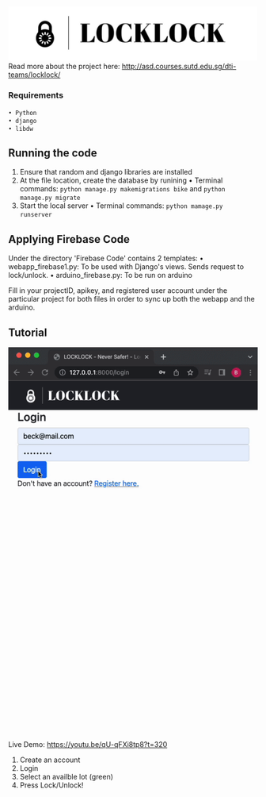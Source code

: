 
![header](header.jpg)
Read more about the project here: http://asd.courses.sutd.edu.sg/dti-teams/locklock/
### Requirements 
    • Python
    • django
    • libdw
    

## Running the code
1. Ensure that random and django libraries are installed
2. At the file location, create the database by runining
    • Terminal commands: `python manage.py makemigrations bike` and `python manage.py migrate`
3. Start the local server
    • Terminal commands: `python mamage.py runserver`
    
## Applying Firebase Code 
Under the directory 'Firebase Code' contains 2 templates:
    • webapp_firebase1.py: To be used with Django's views. Sends request to lock/unlock.
    • arduino_firebase.py: To be run on arduino

Fill in your projectID, apikey, and registered user account under the particular project for both files in order to sync up both the webapp and the arduino.

## Tutorial
![tutorial](tutorial.gif)

Live Demo: https://youtu.be/qU-qFXi8tp8?t=320
1. Create an account
2. Login
3. Select an availble lot (green)
4. Press Lock/Unlock!
